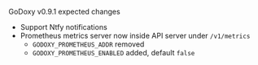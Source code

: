 GoDoxy v0.9.1 expected changes

- Support Ntfy notifications
- Prometheus metrics server now inside API server under `/v1/metrics`
  - `GODOXY_PROMETHEUS_ADDR` removed
  - `GODOXY_PROMETHEUS_ENABLED` added, default `false`
